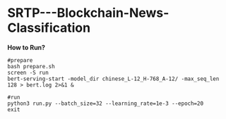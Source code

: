 # SRTP---Blockchain-News-Classification

**How to Run?**
```
#prepare
bash prepare.sh
screen -S run
bert-serving-start -model_dir chinese_L-12_H-768_A-12/ -max_seq_len 128 > bert.log 2>&1 &

#run
python3 run.py --batch_size=32 --learning_rate=1e-3 --epoch=20
exit
```
